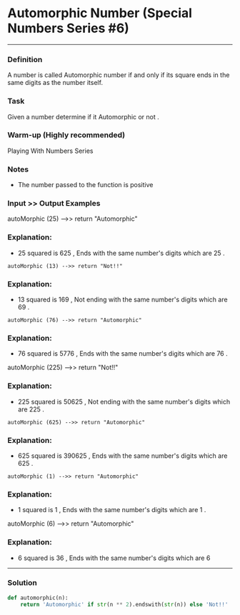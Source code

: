 # Automorphic Number (Special Numbers Series #6)

---

### Definition
A number is called Automorphic number if and only if its square ends in the same digits as the number itself.

### Task
Given a number determine if it Automorphic or not .

### Warm-up (Highly recommended)
Playing With Numbers Series
### Notes
* The number passed to the function is positive
### Input >> Output Examples
autoMorphic (25) -->> return "Automorphic" 
### Explanation:
* 25 squared is 625 , Ends with the same number's digits which are 25 .

```
autoMorphic (13) -->> return "Not!!"
```
### Explanation:
* 13 squared is 169 , Not ending with the same number's digits which are 69 .

```
autoMorphic (76) -->> return "Automorphic"
```
### Explanation:
* 76 squared is 5776 , Ends with the same number's digits which are 76 .

autoMorphic (225) -->> return "Not!!"
### Explanation:
* 225 squared is 50625 , Not ending with the same number's digits which are 225 .

```
autoMorphic (625) -->> return "Automorphic"
```
### Explanation:
* 625 squared is 390625 , Ends with the same number's digits which are 625 .

```
autoMorphic (1) -->> return "Automorphic"
```
### Explanation:
* 1 squared is 1 , Ends with the same number's digits which are 1 .

autoMorphic (6) -->> return "Automorphic"
### Explanation:
* 6 squared is 36 , Ends with the same number's digits which are 6

---
### Solution

```py
def automorphic(n):
    return 'Automorphic' if str(n ** 2).endswith(str(n)) else 'Not!!'
```
